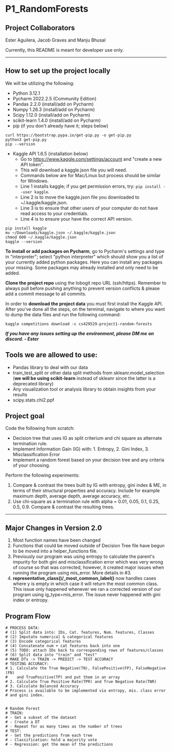 # P1_RandomForests

## Project Collaborators
Ester Aguilera, Jacob Graves and Manju Bhusal

Currently, this README is meant for developer use only.
***
## How to set up the project locally
We will be utilizing the following:
- Python 3.12.1
- Pycharm 2022.2.5 (Community Edition)
- Pandas 2.2.0 (install/add on Pycharm)
- Numpy 1.26.3 (install/add on Pycharm)
- Scipy 1.12.0 (install/add on Pycharm)
- scikit-learn 1.4.0 (install/add on Pycharm)
- pip (if you don't already have it; steps below)
```commandline
curl https://bootstrap.pypa.io/get-pip.py -o get-pip.py
python3 get-pip.py
pip --version
```
- Kaggle API 1.6.5 (installation below)
  - Go to https://www.kaggle.com/settings/account and "create a new API token".
  - This will download a kaggle.json file you will need. 
  - Commands below are for Mac/Linux but process should be similar for Windows.
  - Line 1 installs kaggle; if you get permission errors, try: ```pip install --user kaggle```.
  - Line 2 is to move the kaggle.json file you downloaded to ~/.kaggle/kaggle.json.
  - Line 3 is to ensure that other users of your computer do not have read access to your credentials.
  - Line 4 is to ensure your have the correct API version.
```commandline
pip install kaggle
mv ~/Downloads/kaggle.json ~/.kaggle/kaggle.json
chmod 600 ~/.kaggle/kaggle.json
kaggle --version
```

**To install or add packages on Pycharm**, go to Pycharm's
settings and type in "interpreter"; select "python interpreter"
which should show you a list of your currently added python packages.
Here you can install any packages your missing. Some packages may already 
installed and only need to be added.


**Clone the project repo** using the lobogit repo URL (ssh/https).
Remember to always pull before pushing anything to prevent version 
conflicts & please add a commit message to all commits.

In order to **download the project data** you must first install the Kaggle API.
After you've done all the steps, on the terminal, navigate to where you want to 
dump the data files and run the following command:
```commandline
kaggle competitions download -c cs429529-project1-random-forests
```

***If you have any issues setting up the environment, please DM 
me on discord. - Ester***
## Tools we are allowed to use:
- Pandas library to deal with our data
- train_test_split or other data split methods from skleanr.model_selection
  (**we will be using scikit-learn** instead of skleanr since the latter is a 
   deprecated library)
- Any visualization tool or analysis library to obtain insights from your 
results
- scipy.stats.chi2.ppf

## Project goal

Code the following from scratch:
- Decision tree that uses IG as split criterium and chi square as alternate 
termination rule.
- Implement Information Gain (IG) with: 1. Entropy, 2. Gini Index, 3. Misclassification Error
- Implement a random forest based on your decision tree and any criteria 
of your choosing.

Perform the following experiments:

1. Compare & contrast the trees built by IG with entropy, gini index & ME, 
in terms of their structural properties and accuracy. Include for example 
maximum depth, average depth, average accuracy, etc.
2. Use chi-square as a termination rule with alpha = 0.01, 0.05, 0.1, 0.25, 
0.5, 0.9. Compare & contrast the resulting trees.

***

## Major Changes in Version 2.0
1. Most function names have been changed
2. Functions that could be moved outside of Decision Tree file have begun to be moved into
a helper_functions file. 
3. Previously our program was using entropy to calculate the parent's impurity for both
gini and misclassification error which was very wrong of course so that was corrected, however,
it created major issues when running the program using mis_error. More details in #3.
4. **representative_class()/_most_common_label()** now handles cases where y is empty in which
case it will return the most common class. This issue only happened whenever we ran a corrected
version of our program using ig_type=mis_error. The issue never happened with gini index or
entropy.


## Program Flow

    # PROCESS DATA:
    # (1) Split data into: IDs, Cat. features, Num. features, Classes
    # (2) Imputate numerical & categorical features
    # (3) Encode categorical features
    # (4) Concatenate num + cat features back into one
    # (5) TODO: attach IDs back to corresponding rows of features/classes
    # (6) Split data into "train" and "test" 
    # MAKE DTs -> TRAIN -> PREDICT -> TEST ACCURACY
    # TESTING ACCURACY:
    # 1. Calculate the True Negative(TN), FalsePositive(FP), FalseNegative (FN)
    #    and TruePositive(TP) and put them in an array
    # 2. Calculate True Positive Rate(TPR) and True Negative Rate(TNR)
    # 3. Calculate Balanced Accuracy
    # Process is available to be implemented via entropy, mis. class error
    # and gini index.


    # Random Forest
    # TRAIN:
    # - Get a subset of the dataset
    # - Create a DT
    # - Repeat for as many times as the number of trees
    # TEST:
    # - Get the predictions from each tree
    # - Classification: hold a majority vote
    # - Regression: get the mean of the predictions